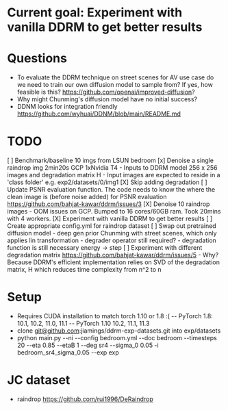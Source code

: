 # Current goal: Experiment with vanilla DDRM to get better results

# Questions
- To evaluate the DDRM technique on street scenes for AV use case do we need to train our own diffusion model to sample from? If yes, how feasible is this? 
https://github.com/openai/improved-diffusion?
- Why might Chunming's diffusion model have no initial success?
- DDNM looks for integration friendly https://github.com/wyhuai/DDNM/blob/main/README.md
# TODO
[ ] Benchmark/baseline 10 imgs from LSUN bedroom
[x] Denoise a single raindrop img 2min20s GCP 1xNvidia T4
    - Inputs to DDRM model 256 x 256 images and degradation matrix H
    - Input images are expected to reside in a 'class folder' e.g. exp2/datasets/0/img1
[X] Skip adding degradation
    [ ] Update PSNR evaluation function. The code needs to know the where the clean image is (before noise added) for PSNR evaluation https://github.com/bahjat-kawar/ddrm/issues/3 
[X] Denoise 10 raindrop images
    - OOM issues on GCP. Bumped to 16 cores/60GB ram. Took 20mins with 4 workers.
[X] Experiment with vanilla DDRM to get better results
[ ] Create appropriate config.yml for raindrop dataset
[ ] Swap out pretrained diffusion model 
    - deep gen prior Chunming with street scenes, which only applies lin transformation
    - degrader operator still required?
    - degradation function is still necessary energy -> step
[ ] Experiment with different degradation matrix https://github.com/bahjat-kawar/ddrm/issues/5
    - Why? Because DDRM's efficient implementation relies on SVD of the degradation matrix, H which reduces time complexity from n^2 to n

# Setup
- Requires CUDA installation to match torch 1.10 or 1.8 :(
-- PyTorch 1.8: 10.1, 10.2, 11.0, 11.1
-- PyTorch 1.10 10.2, 11.1, 11.3
- clone git@github.com:jiamings/ddrm-exp-datasets.git into exp/datasets
- python main.py --ni --config bedroom.yml --doc bedroom --timesteps 20 --eta 0.85 --etaB 1 --deg sr4 --sigma_0 0.05 -i bedroom_sr4_sigma_0.05 --exp exp

# JC dataset
- raindrop https://github.com/rui1996/DeRaindrop